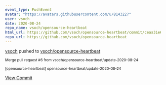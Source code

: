 ```yaml
---
event_type: PushEvent
avatar: "https://avatars.githubusercontent.com/u/814322?"
user: vsoch
date: 2020-08-24
repo_name: vsoch/opensource-heartbeat
html_url: https://github.com/vsoch/opensource-heartbeat/commit/ceaa31e6be68c114fa811a7186d8b1403e13cfc4
repo_url: https://github.com/vsoch/opensource-heartbeat
---
```


<a href='https://github.com/vsoch' target='_blank'>vsoch</a> pushed to <a href='https://github.com/vsoch/opensource-heartbeat' target='_blank'>vsoch/opensource-heartbeat</a>

<small>Merge pull request #6 from vsoch/opensource-heartbeat/update-2020-08-24

[opensource-heartbeat] opensource-heartbeat/update-2020-08-24</small>

<a href='https://github.com/vsoch/opensource-heartbeat/commit/ceaa31e6be68c114fa811a7186d8b1403e13cfc4' target='_blank'>View Commit</a>